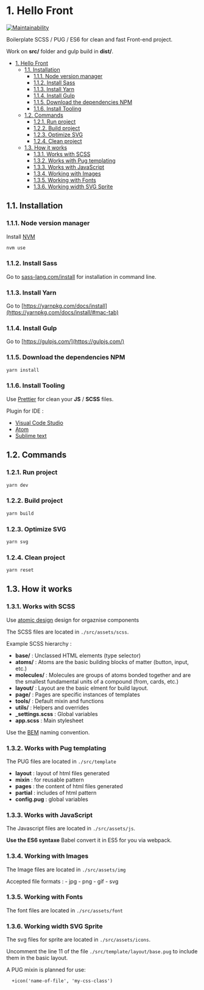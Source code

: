 # 1. Hello Front

[![Maintainability](https://api.codeclimate.com/v1/badges/5f42eea3983e36565d92/maintainability)](https://codeclimate.com/github/sutter/helloFront/maintainability)

Boilerplate SCSS / PUG / ES6 for clean and fast Front-end project.

Work on **src/** folder and gulp build in **dist/**.

<!-- TOC -->

- [1. Hello Front](#1-hello-front)
  - [1.1. Installation](#11-installation)
    - [1.1.1. Node version manager](#111-node-version-manager)
    - [1.1.2. Install Sass](#112-install-sass)
    - [1.1.3. Install Yarn](#113-install-yarn)
    - [1.1.4. Install Gulp](#114-install-gulp)
    - [1.1.5. Download the dependencies NPM](#115-download-the-dependencies-npm)
    - [1.1.6. Install Tooling](#116-install-tooling)
  - [1.2. Commands](#12-commands)
    - [1.2.1. Run project](#121-run-project)
    - [1.2.2. Build project](#122-build-project)
    - [1.2.3. Optimize SVG](#123-optimize-svg)
    - [1.2.4. Clean project](#124-clean-project)
  - [1.3. How it works](#13-how-it-works)
    - [1.3.1. Works with SCSS](#131-works-with-scss)
    - [1.3.2. Works with Pug templating](#132-works-with-pug-templating)
    - [1.3.3. Works with JavaScript](#133-works-with-javascript)
    - [1.3.4. Working with Images](#134-working-with-images)
    - [1.3.5. Working with Fonts](#135-working-with-fonts)
    - [1.3.6. Working width SVG Sprite](#136-working-width-svg-sprite)

<!-- /TOC -->

## 1.1. Installation

### 1.1.1. Node version manager

Install [NVM](https://github.com/creationix/nvm)

```bash
nvm use
```

### 1.1.2. Install Sass

Go to [sass-lang.com/install](http://sass-lang.com/install) for installation in
command line.

### 1.1.3. Install Yarn

Go to
[https://yarnpkg.com/docs/install](https://yarnpkg.com/docs/install/#mac-tab)

### 1.1.4. Install Gulp

Go to [https://gulpjs.com/](https://gulpjs.com/)

### 1.1.5. Download the dependencies NPM

```bash
yarn install
```

### 1.1.6. Install Tooling

Use [Prettier](https://github.com/prettier/prettier) for clean your **JS** /
**SCSS** files.

Plugin for IDE :

- [Visual Code Studio](https://marketplace.visualstudio.com/items?itemName=esbenp.prettier-vscode)
- [Atom](https://atom.io/packages/prettier-atom)
- [Sublime text](https://github.com/danreeves/sublime-prettier)

## 1.2. Commands

### 1.2.1. Run project

```bash
yarn dev
```

### 1.2.2. Build project

```bash
yarn build
```

### 1.2.3. Optimize SVG

```bash
yarn svg
```

### 1.2.4. Clean project

```bash
yarn reset
```

## 1.3. How it works

### 1.3.1. Works with SCSS

Use [atomic design](http://bradfrost.com/blog/post/atomic-web-design/) design for orgaznise components

The SCSS files are located in `./src/assets/scss`.

Example SCSS hierarchy :

- **base/** : Unclassed HTML elements (type selector)
- **atoms/** : Atoms are the basic building blocks of matter (button, input, etc.)
- **molecules/** : Molecules are groups of atoms bonded together and are the smallest fundamental units of a compound (from, cards, etc.)
- **layout/** : Layout are the basic elment for build layout.
- **page/** : Pages are specific instances of templates
- **tools/** : Default mixin and functions
- **utils/** : Helpers and overrides
- **\_settings.scss** : Global variables
- **app.scss** : Main stylesheet

Use the [BEM](http://getbem.com/introduction/) naming convention.

### 1.3.2. Works with Pug templating

The PUG files are located in `./src/template`

- **layout** : layout of html files generated
- **mixin** : for reusable pattern
- **pages** : the content of html files generated
- **partial** : includes of html pattern
- **config.pug** : global variables

### 1.3.3. Works with JavaScript

The Javascript files are located in `./src/assets/js`.

**Use the ES6 syntaxe** Babel convert it in ES5 for you via webpack.

### 1.3.4. Working with Images

The Image files are located in `./src/assets/img`

Accepted file formats : - jpg - png - gif - svg

### 1.3.5. Working with Fonts

The font files are located in `./src/assets/font`

### 1.3.6. Working width SVG Sprite

The svg files for sprite are located in `./src/assets/icons`.

Uncomment the line 11 of the file `./src/template/layout/base.pug` to include them in the basic layout.

A PUG mixin is planned for use:

```pug
  +icon('name-of-file', 'my-css-class')
```
